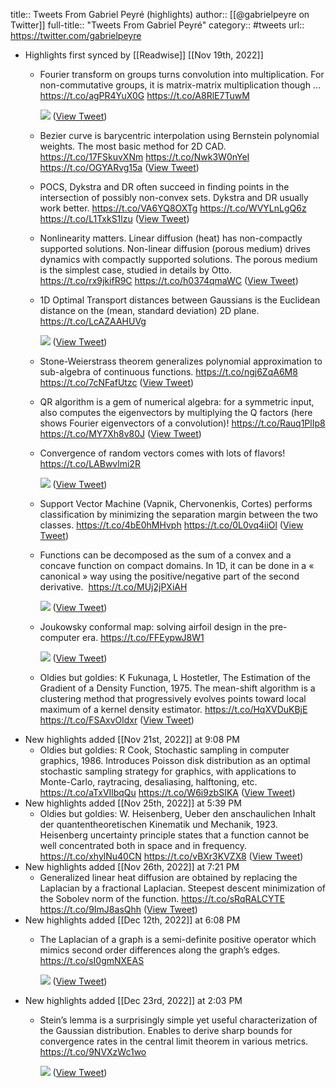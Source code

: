title:: Tweets From Gabriel Peyré (highlights)
author:: [[@gabrielpeyre on Twitter]]
full-title:: "Tweets From Gabriel Peyré"
category:: #tweets
url:: https://twitter.com/gabrielpeyre

- Highlights first synced by [[Readwise]] [[Nov 19th, 2022]]
	- Fourier transform on groups turns convolution into multiplication. For non-commutative groups, it is matrix-matrix multiplication though … https://t.co/agPR4YuX0G  https://t.co/A8RlE7TuwM 
	  
	  ![](https://pbs.twimg.com/media/E0fAqkKWQAYA5zF.jpg) ([View Tweet](https://twitter.com/gabrielpeyre/status/1389444679939227648))
	- Bezier curve is barycentric interpolation using Bernstein polynomial weights. The most basic method for 2D CAD. https://t.co/17FSkuvXNm https://t.co/Nwk3W0nYeI https://t.co/OGYARvg15a ([View Tweet](https://twitter.com/gabrielpeyre/status/1523528188617318400))
	- POCS, Dykstra and DR often succeed in finding points in the intersection of possibly non-convex sets. Dykstra and DR usually work better.  https://t.co/VA6YQ8OXTg https://t.co/WVYLnLgQ6z https://t.co/L1TxkS1lzu ([View Tweet](https://twitter.com/gabrielpeyre/status/1528601617901178883))
	- Nonlinearity matters. Linear diffusion (heat) has non-compactly supported solutions. Non-linear diffusion (porous medium) drives dynamics with compactly supported solutions. The porous medium is the simplest case, studied in details by Otto. https://t.co/rx9jkifR9C https://t.co/h0374qmaWC ([View Tweet](https://twitter.com/gabrielpeyre/status/1549982501363408896))
	- 1D Optimal Transport distances between Gaussians is the Euclidean distance on the (mean, standard deviation) 2D plane. https://t.co/LcAZAAHUVg 
	  
	  ![](https://pbs.twimg.com/media/FY1eLzFWAAA6Pvf.jpg) ([View Tweet](https://twitter.com/gabrielpeyre/status/1553243991931502593))
	- Stone-Weierstrass theorem generalizes polynomial approximation to sub-algebra of continuous functions. https://t.co/ngj6ZqA6M8 https://t.co/7cNFafUtzc ([View Tweet](https://twitter.com/gabrielpeyre/status/1559766973713485824))
	- QR algorithm is a gem of numerical algebra: for a symmetric input, also computes the eigenvectors by multiplying the Q factors (here shows Fourier eigenvectors of a convolution)! https://t.co/Rauq1PlIp8 https://t.co/MY7Xh8v80J ([View Tweet](https://twitter.com/gabrielpeyre/status/1560491749507846145))
	- Convergence of random vectors comes with lots of flavors! 
	  https://t.co/LABwvlmi2R 
	  
	  ![](https://pbs.twimg.com/media/FaMWM6qWAAI8MlQ.jpg) ([View Tweet](https://twitter.com/gabrielpeyre/status/1562561889909067776))
	- Support Vector Machine (Vapnik, Chervonenkis, Cortes) performs classification by minimizing the separation margin between the two classes.  https://t.co/4bE0hMHvph https://t.co/0L0vq4iiOl ([View Tweet](https://twitter.com/gabrielpeyre/status/1565202791638847489))
	- Functions can be decomposed as the sum of a convex and a concave function on compact domains. In 1D, it can be done in a « canonical » way using the positive/negative part of the second derivative.  https://t.co/MUj2jPXiAH 
	  
	  ![](https://pbs.twimg.com/media/FcEpzQPXwAAGfjY.jpg) ([View Tweet](https://twitter.com/gabrielpeyre/status/1569551450409095168))
	- Joukowsky conformal map: solving airfoil design in the pre-computer era. https://t.co/FFEypwJ8W1 
	  
	  ![](https://pbs.twimg.com/media/FdxOG2cXgAAup-R.jpg) ([View Tweet](https://twitter.com/gabrielpeyre/status/1577161592671637506))
	- Oldies but goldies: K Fukunaga, L Hostetler, The Estimation of the Gradient of a Density Function, 1975. The mean-shift algorithm is a clustering method that progressively evolves points toward local maximum of a kernel density estimator. https://t.co/HqXVDuKBjE https://t.co/FSAxvOldxr ([View Tweet](https://twitter.com/gabrielpeyre/status/1592034593120698368))
- New highlights added [[Nov 21st, 2022]] at 9:08 PM
	- Oldies but goldies: R Cook, Stochastic sampling in computer graphics, 1986. Introduces Poisson disk distribution as an optimal stochastic sampling strategy for graphics, with applications to Monte-Carlo, raytracing, desaliasing, halftoning, etc. https://t.co/aTxVIlbqQu https://t.co/W6i9zbSIKA ([View Tweet](https://twitter.com/gabrielpeyre/status/1594571313665830913))
- New highlights added [[Nov 25th, 2022]] at 5:39 PM
	- Oldies but goldies: W. Heisenberg, Ueber den anschaulichen Inhalt der quantentheoretischen Kinematik und Mechanik, 1923. Heisenberg uncertainty principle states that a function cannot be well concentrated both in space and in frequency.  https://t.co/xhylNu40CN https://t.co/vBXr3KVZX8 ([View Tweet](https://twitter.com/gabrielpeyre/status/1596020866105475072))
- New highlights added [[Nov 26th, 2022]] at 7:21 PM
	- Generalized linear heat diffusion are obtained by replacing the Laplacian by a fractional Laplacian. Steepest descent minimization of the Sobolev norm of the function. https://t.co/sRqRALCYTE https://t.co/9ImJ8asQhh ([View Tweet](https://twitter.com/gabrielpeyre/status/1596383252897570819))
- New highlights added [[Dec 12th, 2022]] at 6:08 PM
	- The Laplacian of a graph is a semi-definite positive operator which mimics second order differences along the graph’s edges. https://t.co/sI0gmNXEAS 
	  
	  ![](https://pbs.twimg.com/media/Fjs2xCmXkAUldl4.jpg) ([View Tweet](https://twitter.com/gabrielpeyre/status/1602181457400631296))
- New highlights added [[Dec 23rd, 2022]] at 2:03 PM
	- Stein’s lemma is a surprisingly simple yet useful characterization of the Gaussian distribution. Enables to derive sharp bounds for convergence rates in the central limit theorem in various metrics. https://t.co/9NVXzWc1wo 
	  
	  ![](https://pbs.twimg.com/media/Fjs4p2tXoAIbrcn.jpg) ([View Tweet](https://twitter.com/gabrielpeyre/status/1605805334978781184))